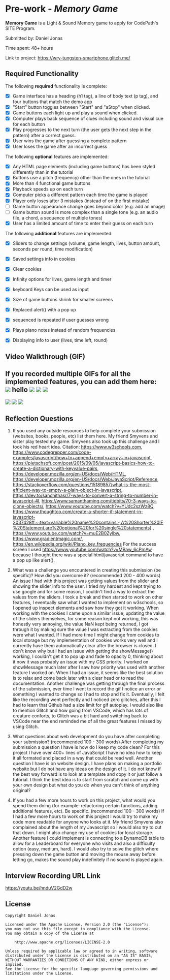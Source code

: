 # Pre-work - *Memory Game*

**Memory Game** is a Light & Sound Memory game to apply for CodePath's SITE Program. 

Submitted by: Daniel Jonas

Time spent: 48+ hours

Link to project: https://wry-tungsten-smartphone.glitch.me/

## Required Functionality

The following **required** functionality is complete:

* [X] Game interface has a heading (h1 tag), a line of body text (p tag), and four buttons that match the demo app
* [X] "Start" button toggles between "Start" and "aStop" when clicked. 
* [X] Game buttons each light up and play a sound when clicked. 
* [X] Computer plays back sequence of clues including sound and visual cue for each button
* [X] Play progresses to the next turn (the user gets the next step in the pattern) after a correct guess. 
* [X] User wins the game after guessing a complete pattern
* [X] User loses the game after an incorrect guess

The following **optional** features are implemented:

* [X] Any HTML page elements (including game buttons) has been styled differently than in the tutorial
* [X] Buttons use a pitch (frequency) other than the ones in the tutorial
* [X] More than 4 functional game buttons
* [X] Playback speeds up on each turn
* [X] Computer picks a different pattern each time the game is played
* [X] Player only loses after 3 mistakes (instead of on the first mistake)
* [ ] Game button appearance change goes beyond color (e.g. add an image)
* [ ] Game button sound is more complex than a single tone (e.g. an audio file, a chord, a sequence of multiple tones)
* [X] User has a limited amount of time to enter their guess on each turn

The following **additional** features are implemented:

- [X] Sliders to change settings (volume, game length, lives, button amount, seconds per round, time modification)
- [X] Saved settings info in cookies
- [X] Clear cookies
- [X] Infinity options for lives, game length and timer
- [X] keyboard Keys can be used as input
- [X] Size of game buttons shrink for smaller screens
- [X] Replaced alert() with a pop up
- [X] sequenced is repeated if user guesses wrong
- [X] Plays piano notes instead of random frequencies
- [X] Displaying info to user (lives, time left, round)


## Video Walkthrough (GIF)

If you recorded multiple GIFs for all the implemented features, you can add them here:<br>
![](http://g.recordit.co/iCYwM7Mr3J.gif)
hello
![](http://g.recordit.co/kXSxT4dhU9.gif)
![](http://g.recordit.co/lc5oAfUbfb.gif)
![](http://g.recordit.co/atkLI7tsia.gif)
---
![](http://g.recordit.co/Fk2aDq0BEU.gif)
![](http://g.recordit.co/sAXUdSlJjY.gif)
![](http://g.recordit.co/ErHsB5xOYT.gif)



## Reflection Questions
1. If you used any outside resources to help complete your submission (websites, books, people, etc) list them here. 
    My friend Smyvens and sister play tested my game. Smyvens also took up this challenge and I took his red heart idea.
   Citation:
    https://www.w3schools.com, https://www.codegrepper.com/code-examples/javascript/how+to+append+empty+array+in+javascript, https://pietschsoft.com/post/2015/09/05/javascript-basics-how-to-create-a-dictionary-with-keyvalue-pairs, https://developer.mozilla.org/en-US/docs/Web/HTML, https://developer.mozilla.org/en-US/docs/Web/JavaScript/Reference, https://stackoverflow.com/questions/15189857/what-is-the-most-efficient-way-to-empty-a-plain-object-in-javascript, https://dev.to/sanchithasr/7-ways-to-convert-a-string-to-number-in-javascript-4l, https://www.samanthaming.com/tidbits/70-3-ways-to-clone-objects/, https://www.youtube.com/watch?v=YUdc2szWz8Q, https://www.thoughtco.com/create-a-shorter-if-statement-in-javascript-2037428#:~:text=variable%20name%20contains.-,A%20Shorter%20IF%20Statement,are%20optional%20for%20single%20statements)., https://www.youtube.com/watch?v=muE2B0Zylbw, https://www.gradientmagic.com/, https://en.wikipedia.org/wiki/Piano_key_frequencies
    For the success screen I used https://www.youtube.com/watch?v=MBaw_6cPmAw because I thought there was a special html/javascript command to have a pop up like alert().

2. What was a challenge you encountered in creating this submission (be specific)? How did you overcome it? (recommended 200 - 400 words)
    An issue I had with this project was getting values from the slider and showing the slider info to the user. I tried my hardest and kept trying to use google and for some reason, I couldn't find a way to extract the values from the sliders. I took a break and then started to work on other features, I eventually saw what I wanted to implement on w3schools, so I opened up inspect elements and saw how they got it working. 
    When working with the cookies I came upon a similar issue, updating the value of the sliders themselves, for some reason kept not working, this was honestly very annoying, the value NaN kept being returned, I got through it by making sure the value I was extracting from the cookies were what I wanted. If I had more time I might change from cookies to local storage but my implementation of cookies works very well and I currently have them automatically clear after the browser is closed.
    I don't know why but I had an issue with getting the showMessage() working, I couldn't get it to pop up and fade to opacity 0, thinking about it now it was probably an issue with my CSS priority. I worked on showMessage much later after I saw how priority was used with another feature I worked on.
    When I had an issue, it seems like the best solution is to relax and come back later with a clear head or to read the documentation.
    Another challenge was getting through the final process of the submission, ever time I went to record the gif I notice an error or something I wanted to change so I had to stop and fix it. Eventually, I felt like the recording went perfectly and I noticed zero glitches, after this I had to learn that Github had a size limit for gif autoplay.
    I would also like to mention Glitch and how going from VSCode, which has lots of creature conforts, to Glitch was a bit hard and switching back to VSCode near the end reminded me of all the great features I missed by using Glitch.

3. What questions about web development do you have after completing your submission? (recommended 100 - 300 words) 
    After completing my submission a question I have is how do I keep my code clean? For this project I have over 400+ lines of JavaScript I have no idea how to keep it all formated and placed in a way that could be read well. Another question I have is on website design. I have plans on making a portfolio website but I do not have any ideas on the design of it. I do not know if the best way forward is to look at a template and copy it or just follow a tutorial. I think the best idea is to start from scratch and come up with your own design but what do you do when you can't think of anything original?

4. If you had a few more hours to work on this project, what would you spend them doing (for example: refactoring certain functions, adding additional features, etc). Be specific. (recommended 100 - 300 words) 
    If I had a few more hours to work on this project I would try to make my code more readable for anyone who looks at it. My friend Smyvens also complained about the length of my Javascript so I would also try to cut that down. I might also change my use of cookies for local storage. Another feature I could implement is connecting to a DynamoDB table to allow for a Leaderboard for everyone who visits and also a difficulty option (easy, medium, hard). I would also try to solve the glitch where pressing down the game button and moving the mouse away before letting go, makes the sound play indefinitely if no sound is played again.

## Interview Recording URL Link

https://youtu.be/hnduV2GdD2w


## License

    Copyright Daniel Jonas

    Licensed under the Apache License, Version 2.0 (the "License");
    you may not use this file except in compliance with the License.
    You may obtain a copy of the License at

        http://www.apache.org/licenses/LICENSE-2.0

    Unless required by applicable law or agreed to in writing, software
    distributed under the License is distributed on an "AS IS" BASIS,
    WITHOUT WARRANTIES OR CONDITIONS OF ANY KIND, either express or implied.
    See the License for the specific language governing permissions and
    limitations under the License.
